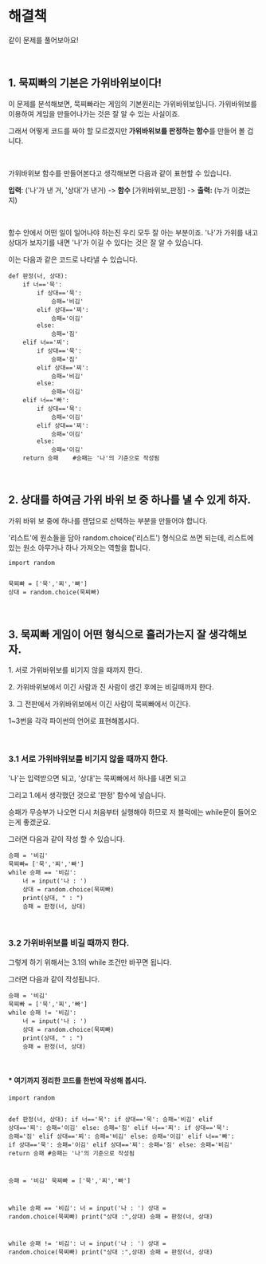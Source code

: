 <h1>해결책</h1>
<p>같이 문제를 풀어보아요!</p>
<p>&nbsp;</p>
<h2>1. 묵찌빠의 기본은 가위바위보이다!</h2>
<p>이 문제를 분석해보면, 묵찌빠라는 게임의 기본원리는 가위바위보입니다. 가위바위보를 이용하여 게임을 만들어나가는 것은 잘 알 수 있는 사실이죠.</p>
<p>그래서 어떻게 코드를 짜야 할  모르겠지만<strong> 가위바위보를 판정하는 함수</strong>를 만들어 볼 겁니다.</p>
<p>&nbsp;</p>
<p>가위바위보 함수를 만들어본다고 생각해보면 다음과 같이 표현할 수 있습니다.</p>
<p><strong>입력</strong>: ('나'가 낸 거, '상대'가 낸거) -&gt;<strong> 함수</strong> [가위바위보_판정] -&gt; <strong>출력: </strong>(누가 이겼는지)</p>
<p>&nbsp;</p>
<p>함수 안에서 어떤 일이 일어나야 하는진 우리 모두 잘 아는 부분이죠. '나'가 가위를 내고 상대가 보자기를 내면 '나'가 이길 수 있다는 것은 잘 알 수 있습니다.</p> 
<p>이는 다음과 같은 코드로 나타낼 수 있습니다.</p>

<pre><code>def 판정(너, 상대):
    if 너=='묵':
        if 상대=='묵':
            승패='비김'
        elif 상대=='찌':
            승패='이김'
        else:
            승패='짐'
    elif 너=='찌':
        if 상대=='묵':
            승패='짐'
        elif 상대=='찌':
            승패='비김'
        else:
            승패='이김'
    elif 너=='빠':
        if 상대=='묵':
            승패='이김'
        elif 상대=='찌':
            승패='이김'
        else:
            승패='이김'
    return 승패    #승패는 '나'의 기준으로 작성됨
</code></pre>
<p>&nbsp;</p>
<h2>2. 상대를 하여금 가위 바위 보 중 하나를 낼 수 있게 하자.</h2>
<p>가위 바위 보 중에 하나를 랜덤으로 선택하는 부분을 만들어야 합니다.</p>
<p>'리스트'에 원소들을 담아 random.choice('리스트') 형식으로 쓰면 되는데, 리스트에 있는 원소 아무거나 하나 가져오는 역할을 합니다.</p>
<pre><code>import random
<p></p>
묵찌빠 = ['묵','찌','빠']
상대 = random.choice(묵찌빠)
</code></pre>
<p>&nbsp;</p>
<h2>3. 묵찌빠 게임이 어떤 형식으로 흘러가는지 잘 생각해보자.</h2>
<p>1. 서로 가위바위보를 비기지 않을 때까지 한다.</p>
<p>2. 가위바위보에서 이긴 사람과 진 사람이 생긴 후에는 비길때까지 한다.</p>
<p>3. 그 전판에서 가위바위보에서 이긴 사람이 묵찌빠에서 이긴다.</p>
<p>1~3번을 각각 파이썬의 언어로 표현해봅시다.</p>
<p>&nbsp;</p>
<h3>3.1 서로 가위바위보를 비기지 않을 때까지 한다.</h3>
<p>'나'는 입력받으면 되고, '상대'는 묵찌빠에서 하나를 내면 되고</p>
<p>그리고 1.에서 생각했던 것으로 '판정' 함수에 넣습니다.</p>
<p>승패가 무승부가 나오면 다시 처음부터 실행해야 하므로 저 블럭에는 while문이 들어오는게 좋겠군요.</p>
<p>그러면 다음과 같이 작성 할 수 있습니다.</p>
<pre><code>승패 = '비김'
묵찌빠= ['묵','찌','빠']
while 승패 == '비김':
    너 = input('나 : ')
    상대 = random.choice(묵찌빠)
    print(상대, " : ")
    승패 = 판정(너, 상대)
</code></pre>
<p>&nbsp;</p><h3>3.2 가위바위보를 비길 때까지 한다.</h3>
<p>그렇게 하기 위해서는 3.1의 while 조건만 바꾸면 됩니다.</p>
<p>그러면 다음과 같이 작성됩니다.</p>
<pre><code>승패 = '비김'
묵찌빠 = ['묵','찌','빠']
while 승패 != '비김':
&nbsp; &nbsp; 너 = input('나 : ')
&nbsp; &nbsp; 상대 = random.choice(묵찌빠)
&nbsp; &nbsp; print(상대, " : ")
&nbsp; &nbsp; 승패 = 판정(너, 상대)</code></pre>
<p>&nbsp;</p>
<h4>* 여기까지 정리한 코드를 한번에 작성해 봅시다.</h4>
<pre><code>import random

def 판정(너, 상대):
    if 너=='묵':
        if 상대=='묵':
            승패='비김'
        elif 상대=='찌':
            승패='이김'
        else:
            승패='짐'
    elif 너=='찌':
        if 상대=='묵':
            승패='짐'
        elif 상대=='찌':
            승패='비김'
        else:
            승패='이김'
    elif 너=='빠':
        if 상대=='묵':
            승패='이김'
        elif 상대=='찌':
            승패='짐'
        else:
            승패='비김'
    return 승패    #승패는 '나'의 기준으로 작성됨

승패 = '비김'
묵찌빠 = ['묵','찌','빠']

while 승패 == '비김':
    너 = input('나 : ')
    상대 = random.choice(묵찌빠)
    print("상대 :",상대)
    승패 = 판정(너, 상대)

while 승패 != '비김':
    너 = input('나 : ')
    상대 = random.choice(묵찌빠)
    print("상대 :",상대)
    승패 = 판정(너, 상대)
